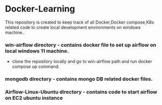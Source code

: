# Docker-Learning

This repository is created to keep track of all Docker,Docker compose,K8s related code to create local development environments on windows machine..

### win-airflow directory - contains docker file to set up airflow on local windows 11 machine.
  - clone the repository locally and go to win-airflow path and run docker compose up command.

### mongodb directory - contains mongo DB related docker files.

### Airflow-Linux-Ubuntu directory - contains code to start airflow on EC2 ubuntu instance

